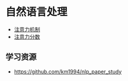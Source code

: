 # 自然语言处理

- [注意力机制](NLP/attention.md)
- [注意力分数](attention_score.md)

## 学习资源

- https://github.com/km1994/nlp_paper_study
